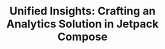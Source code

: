 ---
layout: talk
section-type: talk
title: "Unified Insights: Crafting an Analytics Solution in Jetpack Compose"
technology: "Android, Jetpack Compose, Analytics"
cover-img: "img/talks/anylytics-cover.png"
thumb-img: "img/talks/anylytics.png"
permalink: /talks/anylytics-perth
location: "DevFest Perth"
type: "In Person"
presentation-id: "2PACX-1vQYO0k-A1YO-yr8dForg0DfpkrtpwHcobcS3foeYbA5QhtEVFXJ9mLOGAyY1f7PskPNNrPjy6cKpLoT"
youtube-id: ""
---